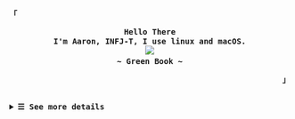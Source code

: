 <p align="left"><strong><samp>「</samp></strong></p>
  <p align="center">
    <samp>
      <b>
        Hello There
      <br>
        I'm Aaron, INFJ-T, I use linux and macOS.
      </b>
      <br>
        <image src="https://readme-typing-svg.herokuapp.com?font=Signika+Negative&size=16&pause=1000&color=81A1C1&random=false&width=435&lines=The+world+is+full+of+lonely+people+afraid+to+make+the+first+move.">
      <br>
      <b>
         ~ Green Book ~
      </b>    </samp>
  </p>
<p align="right"><strong><samp>」</samp></strong></p>
<br>

<details>

<summary><samp><b>&#9776; See more details</b></samp></summary>
  </summary>

  <!-- Github Trophy -->
  <div align="center">
  <table>
  <tr>
    
  <td><a href="#--------"><img align="center" alt="GitHub Trophy" src="https://streak-stats.demolab.com?user=27Aaron&theme=nord&hide_border=true&border_radius=20&background=20212C"></a></td>
  </tr>
  </table>
  </div>

  <!-- Github Stats -->
  <div align="center">
  <table>
  <tr>
  <td><a href="#--------"><img height="137px" align="center" alt="GitHub Stats" src="https://github-readme-stats.vercel.app/api?username=27Aaron&count_private=true&show_icons=true&border_radius=20&include_all_commits=true&line_height=21&hide_border=true&bg_color=20212C&text_color=81A1C1&title_color=81A1C1&icon_color=58a6ff"/></a></td>
  <td><a href="#--------"><img height="137px" align="center" alt="Top Language" src="https://github-readme-stats.vercel.app/api/top-langs/?username=27Aaron&layout=compact&line_height=21&border_radius=20&hide_border=true&bg_color=20212C&text_color=81A1C1&title_color=81A1C1&icon_color=58a6ff"/></a></td>
  </tr>
  </table>
  </div>

  <!-- Contribution Snake -->
  <div align="center">
  <table>
  <tr>
  <td><a href="#--------"><img align="center" alt="Contribution Snake" src="./assets/snake/github-contribution-grid-snake-dark.svg"></a></td>
  </tr>
  </table>
  </div>

## Weekly Activity Summary
<!--START_SECTION:waka-->
**🐱 My GitHub Data** 

> 📦 18.6 kB Used in GitHub's Storage 
 > 
> 🚫 Not Opted to Hire
 > 
> 📜 12 Public Repositories 
 > 
> 🔑 0 Private Repositories 
 > 
**I'm an Early 🐤** 

```text
🌞 Morning                41 commits          ███░░░░░░░░░░░░░░░░░░░░░░   11.36 % 
🌆 Daytime                260 commits         ██████████████████░░░░░░░   72.02 % 
🌃 Evening                49 commits          ███░░░░░░░░░░░░░░░░░░░░░░   13.57 % 
🌙 Night                  11 commits          █░░░░░░░░░░░░░░░░░░░░░░░░   03.05 % 
```
📅 **I'm Most Productive on Thursday** 

```text
Monday                   56 commits          ████░░░░░░░░░░░░░░░░░░░░░   15.51 % 
Tuesday                  52 commits          ████░░░░░░░░░░░░░░░░░░░░░   14.40 % 
Wednesday                49 commits          ███░░░░░░░░░░░░░░░░░░░░░░   13.57 % 
Thursday                 102 commits         ███████░░░░░░░░░░░░░░░░░░   28.25 % 
Friday                   45 commits          ███░░░░░░░░░░░░░░░░░░░░░░   12.47 % 
Saturday                 22 commits          ██░░░░░░░░░░░░░░░░░░░░░░░   06.09 % 
Sunday                   35 commits          ██░░░░░░░░░░░░░░░░░░░░░░░   09.70 % 
```


📊 **This Week I Spent My Time On** 

```text
💬 Programming Languages: 
Lua                      12 hrs 44 mins      ███████████░░░░░░░░░░░░░░   44.08 % 
Nix                      4 hrs 45 mins       ████░░░░░░░░░░░░░░░░░░░░░   16.45 % 
Markdown                 3 hrs 21 mins       ███░░░░░░░░░░░░░░░░░░░░░░   11.64 % 
Java                     2 hrs 20 mins       ██░░░░░░░░░░░░░░░░░░░░░░░   08.08 % 
Other                    2 hrs 16 mins       ██░░░░░░░░░░░░░░░░░░░░░░░   07.88 % 

🔥 Editors: 
VS Code                  21 hrs 25 mins      ███████████████████░░░░░░   74.13 % 
Neovim                   4 hrs 13 mins       ████░░░░░░░░░░░░░░░░░░░░░   14.64 % 
Intellijidea             3 hrs 14 mins       ███░░░░░░░░░░░░░░░░░░░░░░   11.23 % 

💻 Operating System: 
Mac                      28 hrs 54 mins      █████████████████████████   100.00 % 
```

**I Mostly Code in Lua** 

```text
Lua                      1 repo              ██████░░░░░░░░░░░░░░░░░░░   25.00 % 
CSS                      1 repo              ██████░░░░░░░░░░░░░░░░░░░   25.00 % 
JavaScript               1 repo              ██████░░░░░░░░░░░░░░░░░░░   25.00 % 
Nix                      1 repo              ██████░░░░░░░░░░░░░░░░░░░   25.00 % 
```



**Timeline**

![Lines of Code chart](https://raw.githubusercontent.com/27Aaron/27Aaron/main/assets/bar_graph.png)


<!--END_SECTION:waka-->

  </details>
  </div>
  
</details>